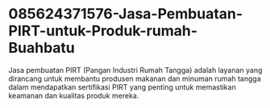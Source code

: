 # 085624371576-Jasa-Pembuatan-PIRT-untuk-Produk-rumah-Buahbatu
Jasa pembuatan PIRT (Pangan Industri Rumah Tangga) adalah layanan yang dirancang untuk membantu produsen makanan dan minuman rumah tangga dalam mendapatkan sertifikasi PIRT yang penting untuk memastikan keamanan dan kualitas produk mereka.
